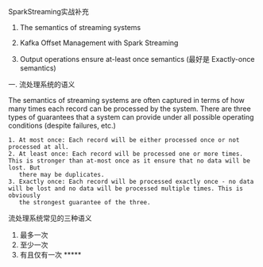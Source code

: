 SparkStreaming实战补充


1. The semantics of streaming systems

2. Kafka Offset Management with Spark Streaming

3. Output operations ensure at-least once semantics (最好是 Exactly-once semantics)




一. 流处理系统的语义

The semantics of streaming systems are often captured in terms of how many times each record can be processed by the system. There are three types of guarantees that a system can provide under all possible operating conditions (despite failures, etc.)

    1. At most once: Each record will be either processed once or not processed at all.
    2. At least once: Each record will be processed one or more times. This is stronger than at-most once as it ensure that no data will be lost. But  
       there may be duplicates.
    3. Exactly once: Each record will be processed exactly once - no data will be lost and no data will be processed multiple times. This is obviously 
       the strongest guarantee of the three.


流处理系统常见的三种语义
1) 最多一次
2) 至少一次
3) 有且仅有一次 *****




